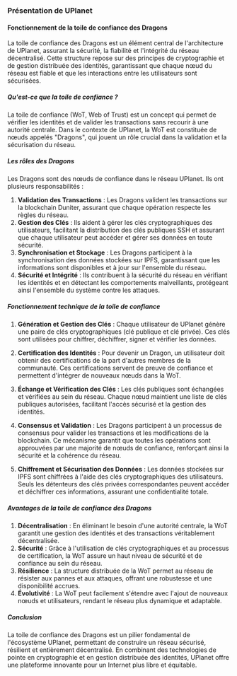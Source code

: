 ### Présentation de UPlanet

#### Fonctionnement de la toile de confiance des Dragons

La toile de confiance des Dragons est un élément central de l'architecture de UPlanet, assurant la sécurité, la fiabilité et l'intégrité du réseau décentralisé. Cette structure repose sur des principes de cryptographie et de gestion distribuée des identités, garantissant que chaque nœud du réseau est fiable et que les interactions entre les utilisateurs sont sécurisées.

##### Qu'est-ce que la toile de confiance ?

La toile de confiance (WoT, Web of Trust) est un concept qui permet de vérifier les identités et de valider les transactions sans recourir à une autorité centrale. Dans le contexte de UPlanet, la WoT est constituée de nœuds appelés "Dragons", qui jouent un rôle crucial dans la validation et la sécurisation du réseau.

##### Les rôles des Dragons

Les Dragons sont des nœuds de confiance dans le réseau UPlanet. Ils ont plusieurs responsabilités :

1. **Validation des Transactions** : Les Dragons valident les transactions sur la blockchain Duniter, assurant que chaque opération respecte les règles du réseau.
2. **Gestion des Clés** : Ils aident à gérer les clés cryptographiques des utilisateurs, facilitant la distribution des clés publiques SSH et assurant que chaque utilisateur peut accéder et gérer ses données en toute sécurité.
3. **Synchronisation et Stockage** : Les Dragons participent à la synchronisation des données stockées sur IPFS, garantissant que les informations sont disponibles et à jour sur l'ensemble du réseau.
4. **Sécurité et Intégrité** : Ils contribuent à la sécurité du réseau en vérifiant les identités et en détectant les comportements malveillants, protégeant ainsi l'ensemble du système contre les attaques.

##### Fonctionnement technique de la toile de confiance

1. **Génération et Gestion des Clés** : Chaque utilisateur de UPlanet génère une paire de clés cryptographiques (clé publique et clé privée). Ces clés sont utilisées pour chiffrer, déchiffrer, signer et vérifier les données.

2. **Certification des Identités** : Pour devenir un Dragon, un utilisateur doit obtenir des certifications de la part d'autres membres de la communauté. Ces certifications servent de preuve de confiance et permettent d'intégrer de nouveaux nœuds dans la WoT.

3. **Échange et Vérification des Clés** : Les clés publiques sont échangées et vérifiées au sein du réseau. Chaque nœud maintient une liste de clés publiques autorisées, facilitant l'accès sécurisé et la gestion des identités.

4. **Consensus et Validation** : Les Dragons participent à un processus de consensus pour valider les transactions et les modifications de la blockchain. Ce mécanisme garantit que toutes les opérations sont approuvées par une majorité de nœuds de confiance, renforçant ainsi la sécurité et la cohérence du réseau.

5. **Chiffrement et Sécurisation des Données** : Les données stockées sur IPFS sont chiffrées à l'aide des clés cryptographiques des utilisateurs. Seuls les détenteurs des clés privées correspondantes peuvent accéder et déchiffrer ces informations, assurant une confidentialité totale.

##### Avantages de la toile de confiance des Dragons

1. **Décentralisation** : En éliminant le besoin d'une autorité centrale, la WoT garantit une gestion des identités et des transactions véritablement décentralisée.
2. **Sécurité** : Grâce à l'utilisation de clés cryptographiques et au processus de certification, la WoT assure un haut niveau de sécurité et de confiance au sein du réseau.
3. **Résilience** : La structure distribuée de la WoT permet au réseau de résister aux pannes et aux attaques, offrant une robustesse et une disponibilité accrues.
4. **Évolutivité** : La WoT peut facilement s'étendre avec l'ajout de nouveaux nœuds et utilisateurs, rendant le réseau plus dynamique et adaptable.

##### Conclusion

La toile de confiance des Dragons est un pilier fondamental de l'écosystème UPlanet, permettant de construire un réseau sécurisé, résilient et entièrement décentralisé. En combinant des technologies de pointe en cryptographie et en gestion distribuée des identités, UPlanet offre une plateforme innovante pour un Internet plus libre et équitable.
